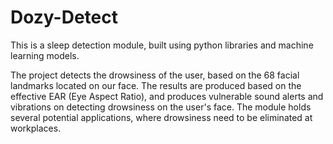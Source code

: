 # Dozy-Detect
This is a sleep detection module, built using python libraries and machine learning models. 

The project detects the drowsiness of the user, based on the 68 facial landmarks located on our face. The results are produced based on the effective EAR (Eye Aspect Ratio), and produces vulnerable sound alerts and vibrations on detecting drowsiness on the user's face. The module holds several potential applications, where drowsiness need to be eliminated at workplaces. 
